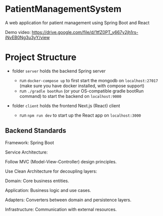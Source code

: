 # PatientManagementSystem
A web application for patient management using Spring Boot and React

Demo video: https://drive.google.com/file/d/1tfZ0PT_y667y2jh1rs-iNvEB0Ng3u3yY/view

# Project Structure

* folder `server` holds the backend Spring server
  * run `docker-compose up` to first start the mongodb on `localhost:27017` (make sure you have docker installed, with compose support)
  * run `./gradle bootRun` (or your OS-compatible gradle bootRun command) to start the backend on `localhost:9000`
 
* folder `client` holds the frontend Next.js (React) client
  * run `npm run dev` to start up the React app on `localhost:3000`
 
## Backend Standards
Framework: Spring Boot

Service Architecture:

Follow MVC (Model-View-Controller) design principles.

Use Clean Architecture for decoupling layers:

Domain: Core business entities.

Application: Business logic and use cases.

Adapters: Converters between domain and persistence layers.

Infrastructure: Communication with external resources.
